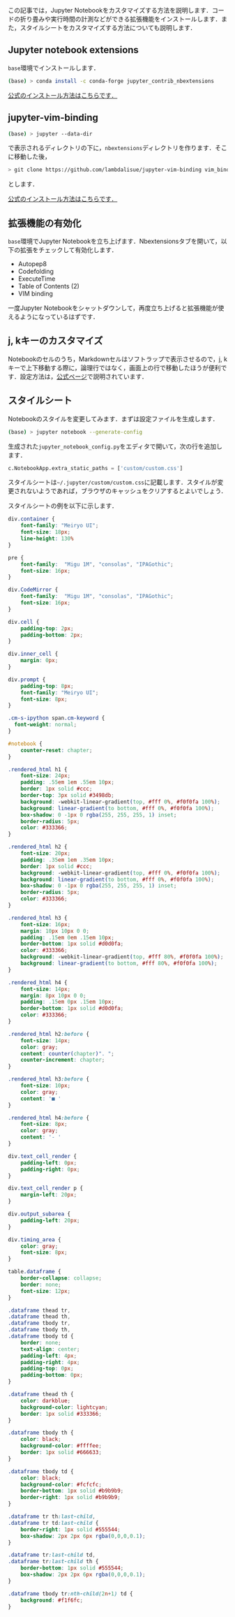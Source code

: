 この記事では，Jupyter Notebookをカスタマイズする方法を説明します．コードの折り畳みや実行時間の計測などができる拡張機能をインストールします．また，スタイルシートをカスタマイズする方法についても説明します．



## Jupyter notebook extensions

`base`環境でインストールします．

```bash
(base) > conda install -c conda-forge jupyter_contrib_nbextensions
```

[公式のインストール方法はこちらです．](https://github.com/ipython-contrib/jupyter_contrib_nbextensions)


## jupyter-vim-binding

```bash
(base) > jupyter --data-dir
```

で表示されるディレクトリの下に，`nbextensions`ディレクトリを作ります．そこに移動した後，

```bash
> git clone https://github.com/lambdalisue/jupyter-vim-binding vim_binding
```

とします．

[公式のインストール方法はこちらです．](https://github.com/lambdalisue/jupyter-vim-binding/wiki/Installation)


## 拡張機能の有効化

`base`環境でJupyter Notebookを立ち上げます．Nbextensionsタブを開いて，以下の拡張をチェックして有効化します．

* Autopep8
* Codefolding
* ExecuteTime
* Table of Contents (2)
* VIM binding

一度Jupyter Notebookをシャットダウンして，再度立ち上げると拡張機能が使えるようになっているはずです．


## j, kキーのカスタマイズ

Notebookのセルのうち，Markdownセルはソフトラップで表示させるので，j, kキーで上下移動する際に，論理行ではなく，画面上の行で移動したほうが便利です．設定方法は，[公式ページ](https://github.com/lambdalisue/jupyter-vim-binding)で説明されています．

## スタイルシート

Notebookのスタイルを変更してみます．まずは設定ファイルを生成します．

```bash
(base) > jupyter notebook --generate-config
```

生成された`jupyter_notebook_config.py`をエディタで開いて，次の行を追加します．

``` python
c.NotebookApp.extra_static_paths = ['custom/custom.css']
```

スタイルシートは`~/.jupyter/custom/custom.css`に記載します．スタイルが変更されないようであれば，ブラウザのキャッシュをクリアするとよいでしょう．

スタイルシートの例を以下に示します．

```css
div.container {
    font-family: "Meiryo UI";
    font-size: 18px;
    line-height: 130%
}

pre {
    font-family:  "Migu 1M", "consolas", "IPAGothic";
    font-size: 16px;
}

div.CodeMirror {
    font-family:  "Migu 1M", "consolas", "IPAGothic";
    font-size: 16px;
}

div.cell {
    padding-top: 2px;
    padding-bottom: 2px;
}

div.inner_cell {
    margin: 0px;
}

div.prompt {
    padding-top: 8px;
    font-family: "Meiryo UI";
    font-size: 8px;
}

.cm-s-ipython span.cm-keyword {
  font-weight: normal;
}

#notebook {
    counter-reset: chapter;
}

.rendered_html h1 {
    font-size: 24px;
    padding: .55em 1em .55em 10px;
    border: 1px solid #ccc;
    border-top: 3px solid #3498db;
    background: -webkit-linear-gradient(top, #fff 0%, #f0f0fa 100%);
    background: linear-gradient(to bottom, #fff 0%, #f0f0fa 100%);
    box-shadow: 0 -1px 0 rgba(255, 255, 255, 1) inset;
    border-radius: 5px;
    color: #333366;
}

.rendered_html h2 {
    font-size: 20px;
    padding: .35em 1em .35em 10px;
    border: 1px solid #ccc;
    background: -webkit-linear-gradient(top, #fff 0%, #f0f0fa 100%);
    background: linear-gradient(to bottom, #fff 0%, #f0f0fa 100%);
    box-shadow: 0 -1px 0 rgba(255, 255, 255, 1) inset;
    border-radius: 5px;
    color: #333366;
}

.rendered_html h3 {
    font-size: 16px;
    margin: 10px 10px 0 0;
    padding: .15em 0em .15em 10px;
    border-bottom: 1px solid #d0d0fa;
    color: #333366;
    background: -webkit-linear-gradient(top, #fff 80%, #f0f0fa 100%);
    background: linear-gradient(to bottom, #fff 80%, #f0f0fa 100%);
}

.rendered_html h4 {
    font-size: 14px;
    margin: 8px 10px 0 0;
    padding: .15em 0px .15em 10px;
    border-bottom: 1px solid #d0d0fa;
    color: #333366;
}

.rendered_html h2:before {
    font-size: 14px;
    color: gray;
    content: counter(chapter)". ";
    counter-increment: chapter;
}

.rendered_html h3:before {
    font-size: 10px;
    color: gray;
    content: '■ '
}

.rendered_html h4:before {
    font-size: 8px;
    color: gray;
    content: '- '
}

div.text_cell_render {
    padding-left: 0px;
    padding-right: 0px;
}

div.text_cell_render p {
    margin-left: 20px;
}

div.output_subarea {
    padding-left: 20px;
}

div.timing_area {
	color: gray;
	font-size: 8px;
}

table.dataframe {
    border-collapse: collapse;
    border: none;
    font-size: 12px;
}

.dataframe thead tr,
.dataframe thead th,
.dataframe tbody tr,
.dataframe tbody th,
.dataframe tbody td {
    border: none;
    text-align: center;
    padding-left: 4px;
    padding-right: 4px;
    padding-top: 0px;
    padding-bottom: 0px;
}

.dataframe thead th {
    color: darkblue;
    background-color: lightcyan;
    border: 1px solid #333366;
}

.dataframe tbody th {
    color: black;
    background-color: #ffffee;
    border: 1px solid #666633;
}

.dataframe tbody td {
    color: black;
    background-color: #fcfcfc;
    border-bottom: 1px solid #b9b9b9;
    border-right: 1px solid #b9b9b9;
}

.dataframe tr th:last-child,
.dataframe tr td:last-child {
    border-right: 1px solid #555544;
    box-shadow: 2px 2px 6px rgba(0,0,0,0.1);
}

.dataframe tr:last-child td,
.dataframe tr:last-child th {
    border-bottom: 1px solid #555544;
    box-shadow: 2px 2px 6px rgba(0,0,0,0.1);
}

.dataframe tbody tr:nth-child(2n+1) td {
    background: #f1f6fc;
}
```
